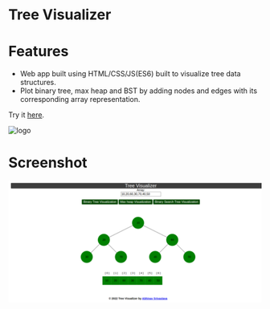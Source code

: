 # Tree Visualizer

# Features
- Web app built using HTML/CSS/JS(ES6) built to visualize tree data structures.
- Plot binary tree, max heap and BST by adding nodes and edges with its corresponding array representation.
 

Try it [here](https://abhinavs27.github.io/tree-visualizer/).

![logo](https://user-images.githubusercontent.com/64855481/182558101-0cfde054-d4cc-4024-87e4-9010572885da.png)

# Screenshot

![image](https://github.com/abhinavs27/tree-visualizer/blob/master/img/tree-ss.png)

